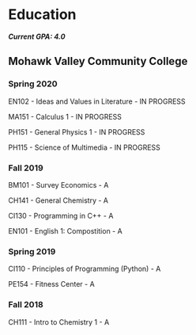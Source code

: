 # Education

***Current GPA: 4.0***

## Mohawk Valley Community College

### Spring 2020

EN102 - Ideas and Values in Literature - IN PROGRESS

MA151 - Calculus 1 - IN PROGRESS

PH151 - General Physics 1 - IN PROGRESS

PH115 - Science of Multimedia - IN PROGRESS

### Fall 2019

BM101 - Survey Economics - A

CH141 - General Chemistry - A

CI130 - Programming in C++ - A

EN101 - English 1: Compostition - A

### Spring 2019

CI110 - Principles of Programming (Python) - A

PE154 - Fitness Center - A

### Fall 2018

CH111 - Intro to Chemistry 1 - A



